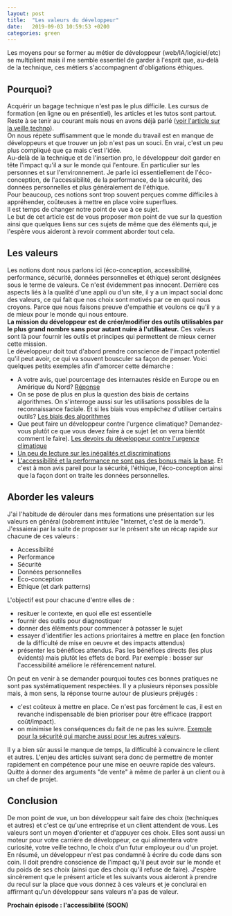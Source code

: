 ```yaml
---
layout: post
title:  "Les valeurs du développeur"
date:   2019-09-03 10:59:53 +0200
categories: green
---
```

Les moyens pour se former au métier de développeur (web/IA/logiciel/etc) se multiplient mais il me semble essentiel de garder à l'esprit que, au-delà de la technique, ces métiers s'accompagnent d'obligations éthiques.    

## Pourquoi?
Acquérir un bagage technique n'est pas le plus difficile. Les cursus de formation (en ligne ou en présentiel), les articles et les tutos sont partout. Reste à se tenir au courant mais nous en avons déjà parlé ([voir l'article sur la veille techno](https://ldevernay.github.io/veille/2019/05/14/veille-techno.html)).    
On nous répète suffisamment que le monde du travail est en manque de développeurs et que trouver un job n'est pas un souci. En vrai, c'est un peu plus compliqué que ça mais c'est l'idée.      
Au-delà de la technique et de l'insertion pro, le développeur doit garder en tête l'impact qu'il a sur le monde qui l'entoure. En particulier sur les personnes et sur l'environnement. Je parle ici essentiellement de l'éco-conception, de l'accessibilité, de la performance, de la sécurité, des données personnelles et plus généralement de l'éthique.  
Pour beaucoup, ces notions sont trop souvent perçues comme difficiles à appréhender, coûteuses à mettre en place voire superflues.    
Il est temps de changer notre point de vue à ce sujet.    
Le but de cet article est de vous proposer mon point de vue sur la question ainsi que quelques liens sur ces sujets de même que des éléments qui, je l'espère vous aideront à revoir comment aborder tout cela.    

## Les valeurs
Les notions dont nous parlons ici (éco-conception, accessibilité, performance, sécurité, données personnelles et éthique) seront désignées sous le terme de valeurs. Ce n'est évidemment pas innocent. Derrière ces aspects liés à la qualité d'une appli ou d'un site, il y a un impact social donc des valeurs, ce qui fait que nos choix sont motivés par ce en quoi nous croyons. Parce que nous faisons preuve d'empathie et voulons ce qu'il y a de mieux pour le monde qui nous entoure.    
**La mission du développeur est de créer/modifier des outils utilisables par le plus grand nombre sans pour autant nuire à l'utilisateur.** 
Ces valeurs sont là pour fournir les outils et principes qui permettent de mieux cerner cette mission.     
Le développeur doit tout d'abord prendre conscience de l'impact potentiel qu'il peut avoir, ce qui va souvent bousculer sa façon de penser. Voici quelques petits exemples afin d'amorcer cette démarche : 
* A votre avis, quel pourcentage des internautes réside en Europe ou en Amérique du Nord? [Réponse](https://www.internetworldstats.com/stats.htm)
* On se pose de plus en plus la question des biais de certains algorithmes. On s'interroge aussi sur les utilisations possibles de la reconnaissance faciale. Et si les biais vous empêchez d'utiliser certains outils? [Les biais des algorithmes](https://www.ted.com/talks/joy_buolamwini_how_i_m_fighting_bias_in_algorithms?language=fr)
* Que peut faire un développeur contre l'urgence climatique? Demandez-vous plutôt ce que vous devez faire à ce sujet (et on verra bientôt comment le faire). [Les devoirs du développeur contre l'urgence climatique](https://blog.m7w3.de/responsibility-of-a-developer-climate-change.html)
* [Un peu de lecture sur les inégalités et discriminations](https://hiddedevries.nl/en/blog/2019-08-23-equality-a-reading-list)
* [L'accessibilité et la performance ne sont pas des bonus mais la base](https://css-tricks.com/accessibility-and-web-performance-are-not-features-theyre-the-baseline/). Et c'est à mon avis pareil pour la sécurité, l'éthique, l'éco-conception ainsi que la façon dont on traite les données personnelles. 

## Aborder les valeurs
J'ai l'habitude de dérouler dans mes formations une présentation sur les valeurs en général (sobrement intitulée "Internet, c'est de la merde"). J'essaierai par la suite de proposer sur le présent site un récap rapide sur chacune de ces valeurs :
* Accessibilité
* Performance
* Sécurité
* Données personnelles
* Eco-conception
* Ethique (et dark patterns)

L'objectif est pour chacune d'entre elles de :
* resituer le contexte, en quoi elle est essentielle
* fournir des outils pour diagnostiquer
* donner des éléments pour commencer à potasser le sujet
* essayer d'identifier les actions prioritaires à mettre en place (en fonction de la difficulté de mise en oeuvre et des impacts attendus)
* présenter les bénéfices attendus. Pas les bénéfices directs (les plus évidents) mais plutôt les effets de bord. Par exemple : bosser sur l'accessibilité améliore le référencement naturel.     
   
On peut en venir à se demander pourquoi toutes ces bonnes pratiques ne sont pas systématiquement respectées. Il y a plusieurs réponses possible mais, à mon sens, la réponse tourne autour de plusieurs préjugés : 
* c'est coûteux à mettre en place. Ce n'est pas forcément le cas, il est en revanche indispensable de bien prioriser pour être efficace (rapport coût/impact).
* on minimise les conséquences du fait de ne pas les suivre. [Exemple pour la sécurité qui marche aussi pour les autres valeurs](https://danielmiessler.com/blog/the-reason-software-remains-insecure/).    
     
Il y a bien sûr aussi le manque de temps, la difficulté à convaincre le client et autres. L'enjeu des articles suivant sera donc de permettre de monter rapidement en compétence pour une mise en oeuvre rapide des valeurs. Quitte à donner des arguments "de vente" à même de parler à un client ou à un chef de projet. 

## Conclusion
De mon point de vue, un bon développeur sait faire des choix (techniques et autres) et c'est ce qu'une entreprise et un client attendent de vous. Les valeurs sont un moyen d'orienter et d'appuyer ces choix. Elles sont aussi un moteur pour votre carrière de développeur, ce qui alimentera votre curiosité, votre veille techno, le choix d'un futur employeur ou d'un projet.    
En résumé, un développeur n'est pas condamné à écrire du code dans son coin. Il doit prendre conscience de l'impact qu'il peut avoir sur le monde et du poids de ses choix (ainsi que des choix qu'il refuse de faire). J'espère sincèrement que le présent article et les suivants vous aideront à prendre du recul sur la place que vous donnez à ces valeurs et je conclurai en affirmant qu'un développeur sans valeurs n'a pas de valeur.    
   
**Prochain épisode : l'accessibilité (SOON)**